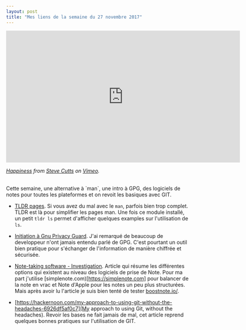 ```yaml
---
layout: post
title: "Mes liens de la semaine du 27 novembre 2017"
---
```


<iframe src="https://player.vimeo.com/video/244405542" width="640" height="360" frameborder="0" webkitallowfullscreen mozallowfullscreen allowfullscreen></iframe>
<p><i><a href="https://vimeo.com/244405542">Happiness</a> from <a href="https://vimeo.com/user4630714">Steve Cutts</a> on <a href="https://vimeo.com">Vimeo</a>.</i></p><br>
Cette semaine, une alternative à `man`, une intro à GPG, des logiciels de notes pour toutes les plateformes et on revoit les basiques avec GIT.

* [TLDR pages](http://tldr.sh/). Si vous avez du mal avec le `man`, parfois bien trop complet. TLDR est là pour simplifier les pages man. Une fois ce module installé, un petit `tldr ls` permet d'afficher quelques examples sur l'utilisation de `ls`.

* [Initiation à Gnu Privacy Guard](http://www.linuxembedded.fr/2017/09/initiation-a-gnu-privacy-guard/). J'ai remarqué de beaucoup de developpeur n'ont jamais entendu parlé de GPG. C'est pourtant un outil bien pratique pour s'échanger de l'information de manière chiffrée et sécurisée. 

* [Note-taking software - Investigation](https://dev.to/apastuhov/note-taking-software---investigation-cp4). Article qui résume les différentes options qui existent au niveau des logiciels de prise de Note. Pour ma part j'utilise [simplenote.com)[https://simplenote.com] pour balancer de la note en vrac et Note d'Apple pour les notes un peu plus structurées. Mais après avoir lu l'article je suis bien tenté de tester [boostnote.io/](https://boostnote.io/).

* [https://hackernoon.com/my-approach-to-using-git-without-the-headaches-6926df5af0c7](My approach to using Git, without the headaches). Revoir les bases ne fait jamais de mal, cet article reprend quelques bonnes pratiques sur l'utilisation de GIT. 

